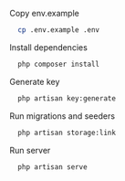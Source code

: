Copy env.example

```bash
  cp .env.example .env
```

Install dependencies

```bash
  php composer install
```

Generate key

```bash
  php artisan key:generate
```

Run migrations and seeders

```bash
  php artisan storage:link
```

Run server

```bash
  php artisan serve
```
